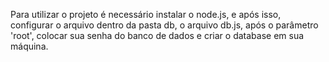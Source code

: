 Para utilizar o projeto é necessário instalar o node.js, e após isso, configurar o arquivo dentro da pasta db, o arquivo db.js, após o parâmetro 'root', colocar sua senha do banco de dados e criar o database em sua máquina. 